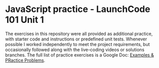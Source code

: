 # JavaScript practice - LaunchCode 101 Unit 1

The exercises in this repository were all provided as additional practice, with starter code and instructions or predefined unit tests. Whenever possible I worked independently to meet the project requirements, but occasionally followed along with the live-coding videos or solutions branches. The full list of practice exercises is a Google Doc: [Examples & PRactice Problems](https://docs.google.com/document/d/1x5QX5HfafZMVA7bkg6h-2C-ZlABO8Z_SRBrnKqJQ8FA/edit).